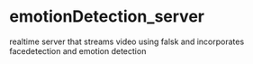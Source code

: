 # emotionDetection_server
realtime server that streams video using falsk and incorporates facedetection and emotion detection
